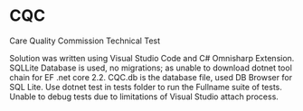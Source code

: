 # CQC
Care Quality Commission Technical Test  

Solution was written using Visual Studio Code and C# Omnisharp Extension.
SQLLite Database is used, no migrations; as unable to download dotnet tool chain for EF .net core 2.2.
CQC.db is the database file, used DB Browser for SQL Lite.
Use dotnet test in tests folder to run the Fullname suite of tests. Unable to debug tests due to limitations of Visual Studio attach process.


